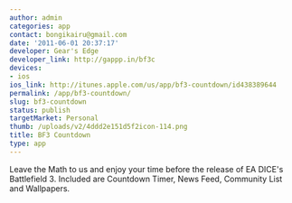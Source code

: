 ```yaml
---
author: admin
categories: app
contact: bongikairu@gmail.com
date: '2011-06-01 20:37:17'
developer: Gear's Edge
developer_link: http://gappp.in/bf3c
devices: 
- ios
ios_link: http://itunes.apple.com/us/app/bf3-countdown/id438389644
permalink: /app/bf3-countdown/
slug: bf3-countdown
status: publish
targetMarket: Personal
thumb: /uploads/v2/4ddd2e151d5f2icon-114.png
title: BF3 Countdown
type: app
---
```


Leave the Math to us and enjoy your time before the release of EA DICE's Battlefield 3. Included are Countdown Timer, News Feed, Community List and Wallpapers.